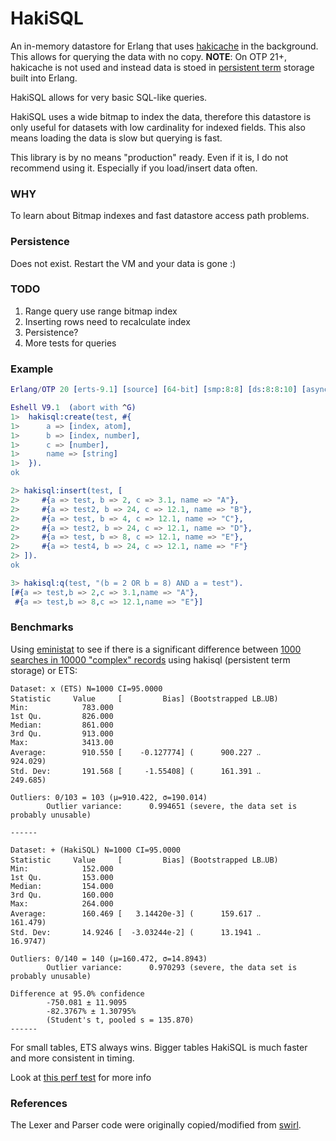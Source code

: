 # HakiSQL

An in-memory datastore for Erlang that uses [hakicache][1] in the background. This
allows for querying the data with no copy. 
**NOTE**: On OTP 21+, hakicache is not used and instead data is stoed in [persistent term][5] 
storage built into Erlang.

HakiSQL allows for very basic SQL-like queries.

HakiSQL uses a wide bitmap to index the data, therefore this datastore is only
useful for datasets with low cardinality for indexed fields. This also means loading
the data is slow but querying is fast.

This library is by no means "production" ready. Even if it is, I do not recommend
using it. Especially if you load/insert data often.

### WHY
To learn about Bitmap indexes and fast datastore access path problems.

### Persistence
Does not exist. Restart the VM and your data is gone :)

### TODO
1. Range query use range bitmap index
2. Inserting rows need to recalculate index
3. Persistence?
4. More tests for queries

### Example
```erlang
Erlang/OTP 20 [erts-9.1] [source] [64-bit] [smp:8:8] [ds:8:8:10] [async-threads:0] [hipe] [kernel-poll:false]

Eshell V9.1  (abort with ^G)
1>  hakisql:create(test, #{
1>      a => [index, atom],
1>      b => [index, number],
1>      c => [number],
1>      name => [string]
1>  }).
ok

2> hakisql:insert(test, [
2>     #{a => test, b => 2, c => 3.1, name => "A"},
2>     #{a => test2, b => 24, c => 12.1, name => "B"},
2>     #{a => test, b => 4, c => 12.1, name => "C"},
2>     #{a => test2, b => 24, c => 12.1, name => "D"},
2>     #{a => test, b => 8, c => 12.1, name => "E"},
2>     #{a => test4, b => 24, c => 12.1, name => "F"}
2> ]).
ok

3> hakisql:q(test, "(b = 2 OR b = 8) AND a = test").
[#{a => test,b => 2,c => 3.1,name => "A"},
 #{a => test,b => 8,c => 12.1,name => "E"}]
```

### Benchmarks
Using [eministat][4] to see if there is a significant
difference between [1000 searches in 10000 "complex" records][6]
using hakisql (persistent term storage) or ETS:
```
Dataset: x (ETS) N=1000 CI=95.0000
Statistic     Value     [         Bias] (Bootstrapped LB‥UB)
Min:            783.000
1st Qu.         826.000
Median:         861.000
3rd Qu.         913.000
Max:            3413.00
Average:        910.550 [    -0.127774] (      900.227 ‥       924.029)
Std. Dev:       191.568 [     -1.55408] (      161.391 ‥       249.685)

Outliers: 0/103 = 103 (μ=910.422, σ=190.014)
        Outlier variance:      0.994651 (severe, the data set is probably unusable)

------

Dataset: + (HakiSQL) N=1000 CI=95.0000
Statistic     Value     [         Bias] (Bootstrapped LB‥UB)
Min:            152.000
1st Qu.         153.000
Median:         154.000
3rd Qu.         160.000
Max:            264.000
Average:        160.469 [   3.14420e-3] (      159.617 ‥       161.479)
Std. Dev:       14.9246 [  -3.03244e-2] (      13.1941 ‥       16.9747)

Outliers: 0/140 = 140 (μ=160.472, σ=14.8943)
        Outlier variance:      0.970293 (severe, the data set is probably unusable)

Difference at 95.0% confidence
        -750.081 ± 11.9095
        -82.3767% ± 1.30795%
        (Student's t, pooled s = 135.870)
------
```


For small tables, ETS always wins. Bigger tables HakiSQL is much faster and more consistent in timing.

Look at [this perf test][3] for more info

### References
The Lexer and Parser code were originally copied/modified from [swirl][2].


[1]: https://github.com/gootik/hakicache
[2]: https://github.com/lpgauth/swirl
[3]: https://github.com/gootik/hakisql/blob/master/test/hakisql_perf_test.erl#L13
[4]: https://github.com/jlouis/eministat
[5]: http://erlang.org/doc/man/persistent_term.html
[6]: https://github.com/gootik/hakisql/blob/master/benchmark/bechmark.erl
